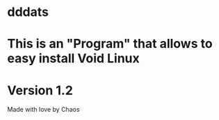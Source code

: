 # dddats

# This is an "Program" that allows to easy install Void Linux

# Version 1.2

Made with love by Chaos

